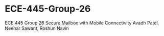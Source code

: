 # ECE-445-Group-26
ECE 445 Group 26 
Secure Mailbox with Mobile Connectivity
Avadh Patel, Neehar Sawant, Roshun Navin

